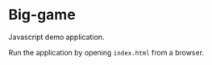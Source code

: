 # Big-game

Javascript demo application.

Run the application by opening ```index.html``` from a browser.

